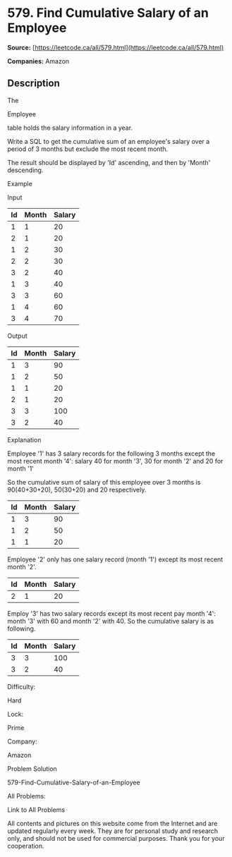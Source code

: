 # 579. Find Cumulative Salary of an Employee

**Source:** [https://leetcode.ca/all/579.html](https://leetcode.ca/all/579.html)

**Companies:** Amazon

## Description

The

Employee

table holds the salary information in a year.

Write a SQL to get the cumulative sum of an employee's salary over a period of 3 months
        but exclude the most recent month.

The result should be displayed by 'Id' ascending, and then by 'Month'
        descending.

Example

Input

| Id | Month | Salary |
|----|-------|--------|
| 1  | 1     | 20     |
| 2  | 1     | 20     |
| 1  | 2     | 30     |
| 2  | 2     | 30     |
| 3  | 2     | 40     |
| 1  | 3     | 40     |
| 3  | 3     | 60     |
| 1  | 4     | 60     |
| 3  | 4     | 70     |

Output

| Id | Month | Salary |
|----|-------|--------|
| 1  | 3     | 90     |
| 1  | 2     | 50     |
| 1  | 1     | 20     |
| 2  | 1     | 20     |
| 3  | 3     | 100    |
| 3  | 2     | 40     |

Explanation

Employee '1' has 3 salary records for the following 3 months except the most recent
        month '4': salary 40 for month '3', 30 for month '2' and 20 for
        month '1'

So the cumulative sum of salary of this employee over 3 months is 90(40+30+20), 50(30+20)
        and 20 respectively.

| Id | Month | Salary |
|----|-------|--------|
| 1  | 3     | 90     |
| 1  | 2     | 50     |
| 1  | 1     | 20     |

Employee '2' only has one salary record (month '1') except its most recent month
    '2'.

| Id | Month | Salary |
|----|-------|--------|
| 2  | 1     | 20     |

Employ '3' has two salary records except its most recent pay month '4': month
    '3' with 60 and month '2' with 40. So the cumulative salary is as following.

| Id | Month | Salary |
|----|-------|--------|
| 3  | 3     | 100    |
| 3  | 2     | 40     |

Difficulty:

Hard

Lock:

Prime

Company:

Amazon

Problem Solution

579-Find-Cumulative-Salary-of-an-Employee

All Problems:

Link to All Problems

All contents and pictures on this website come from the Internet and are updated regularly every week. They are for personal study and research only, and should not be used for commercial purposes. Thank you for your cooperation.


